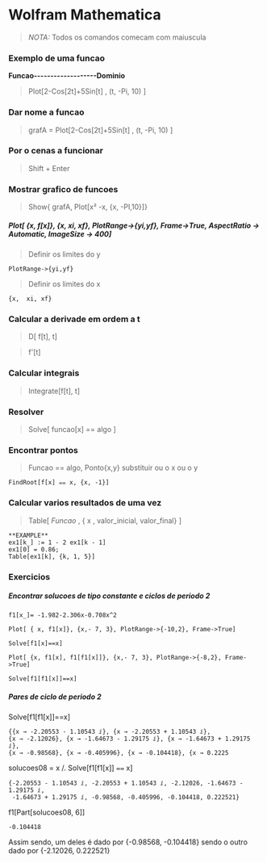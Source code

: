 # Wolfram Mathematica
> *NOTA:* Todos os comandos comecam com maiuscula

### Exemplo de uma funcao
**Funcao-------------------Dominio**

> Plot[2-Cos[2t]+5Sin[t] , (t, -Pi, 10) ]

### Dar nome a funcao
> grafA = Plot[2-Cos[2t]+5Sin[t] , (t, -Pi, 10) ] 

### Por o cenas a funcionar
> Shift + Enter

### Mostrar grafico de funcoes
> Show{ grafA, Plot[x² -x, {x, -PI,10}]}

##### Plot[ {x, f[x]}, {x, xi, xf}, PlotRange->{yi,yf}, Frame->True, AspectRatio -> Automatic, ImageSize -> 400]

> Definir os limites do y
```
PlotRange->{yi,yf}
```

> Definir os limites do x 
```
{x,  xi, xf} 
```

### Calcular a derivade em ordem a t
> D[ f[t], t]

> f'[t]

### Calcular integrais
> Integrate[f[t], t]

### Resolver
> Solve[ funcao[x] == algo ]

### Encontrar pontos
> Funcao == algo, Ponto{x,y}  substituir ou o x ou o y
```
FindRoot[f[x] ⩵ x, {x, -1}]
```

### Calcular varios resultados de uma vez
> Table[ *Funcao* , { x , valor_inicial, valor_final} ] 
```
**EXAMPLE**
ex1[k_] := 1 - 2 ex1[k - 1]
ex1[0] = 0.86;
Table[ex1[k], {k, 1, 5}]
```


### Exercicios
##### Encontrar solucoes de tipo constante e ciclos de periodo 2

```
f1[x_]= -1.982-2.306x-0.708x^2

Plot[ { x, f1[x]}, {x,- 7, 3}, PlotRange->{-10,2}, Frame->True]

Solve[f1[x]==x]

Plot[ {x, f1[x], f1[f1[x]]}, {x,- 7, 3}, PlotRange->{-8,2}, Frame->True]

Solve[f1[f1[x]]==x]
```
##### Pares de ciclo de periodo 2
Solve[f1[f1[x]]==x]
```
{{x → -2.20553 - 1.10543 ⅈ}, {x → -2.20553 + 1.10543 ⅈ},
{x → -2.12026}, {x → -1.64673 - 1.29175 ⅈ}, {x → -1.64673 + 1.29175 ⅈ},
{x → -0.98568}, {x → -0.405996}, {x → -0.104418}, {x → 0.2225
```
solucoes08 = x /. Solve[f1[f1[x]] ⩵ x]
```
{-2.20553 - 1.10543 ⅈ, -2.20553 + 1.10543 ⅈ, -2.12026, -1.64673 - 1.29175 ⅈ,
 -1.64673 + 1.29175 ⅈ, -0.98568, -0.405996, -0.104418, 0.222521}
```
f1[Part[solucoes08, 6]]
```
-0.104418
```
Assim sendo, um deles é dado por {-0.98568, -0.104418}
sendo o outro dado por {-2.12026, 0.222521}
